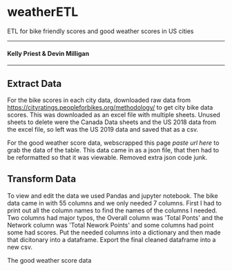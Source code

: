 # weatherETL
ETL for bike friendly scores and good weather scores in US cities <br>
________________________________________________________________________________________________________________________________________
#### Kelly Priest & Devin Milligan
________________________________________________________________________________________________________________________________________
## Extract Data <br>
For the bike scores in each city data, downloaded raw data from https://cityratings.peopleforbikes.org/methodology/ to get city bike data scores.
This was downloaded as an excel file with multiple sheets. Unused sheets to delete were the Canada Data sheets and the US 2018 data from the excel file, so left was the US 2019 data and saved that as a csv.

For the good weather score data, webscrapped this page *paste url here* to grab the data of the table. 
This data came in as a json file, that then had to be reformatted so that it was viewable. Removed extra json code junk.
<br>

## Transform Data <br>
To view and edit the data we used Pandas and jupyter notebook. 
The bike data came in with 55 columns and we only needed 7 columns. First I had to print out all the column names to find the names of the columns I needed. Two columns had major typos, the Overall column was 'Total Ponts' and the Network column was 'Total Nework Points' and some columns had point some had scores. Put the needed columns into a dictionary and then made that dicitonary into a dataframe. Export the final cleaned dataframe into a new csv.

The good weather score data
<br>



